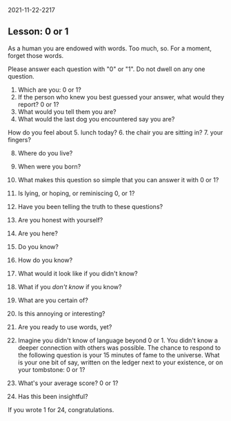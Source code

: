 2021-11-22-2217


## Lesson: 0 or 1
As a human you are endowed with words.
Too much, so.
For a moment, forget those words.

Please answer each question with "0" or "1".
Do not dwell on any one question.
 
1.  Which are you: 0 or 1?
2.  If the person who knew you best guessed your answer,
    what would they report? 0 or 1?
3.  What would you tell them you are?
4.  What would the last dog you encountered say you are?
 
How do you feel about
5.  lunch today?
6.  the chair you are sitting in?
7.  your fingers?
 
8.  Where do you live?
9.  When were you born?
10. What makes this question so simple that you can answer it
    with 0 or 1?
11. Is lying, or hoping, or reminiscing 0, or 1?
12. Have you been telling the truth to these questions?
13. Are you honest with yourself?
 
14. Are you here?
15. Do you know?
16. How do you know?
17. What would it look like if you didn't know?
18. What if you *don't know* if you know?
 
19. What are you certain of?
20. Is this annoying or interesting?
21. Are you ready to use words, yet?
 
22. Imagine you didn't know of language beyond 0 or 1.
    You didn't know a deeper connection with others was possible.
    The chance to respond to the following question is
    your 15 minutes of fame to the universe.
    What is your one bit of say,
    written on the ledger next to your existence, or
    on your tombstone: 0 or 1?
 
23. What's your average score? 0 or 1?
24. Has this been insightful?
 
If you wrote 1 for 24, congratulations.